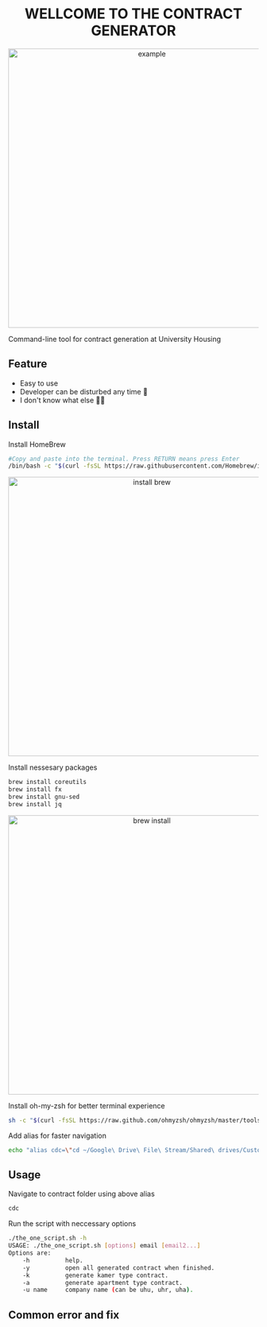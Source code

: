 <h1 align="center">WELLCOME TO THE CONTRACT GENERATOR</h1>
<p align="center"><img src="https://i.imgur.com/J6z094u.gif" width="562" alt="example"></p>

Command-line tool for contract generation at University Housing

## Feature
* Easy to use 
* Developer can be disturbed any time 🎉
* I don't know what else 🤷‍♂️

## Install
Install HomeBrew
```bash
#Copy and paste into the terminal. Press RETURN means press Enter
/bin/bash -c "$(curl -fsSL https://raw.githubusercontent.com/Homebrew/install/master/install.sh)"
```
<p align="center"><img src="https://i.imgur.com/0cFYHNT.gif" width="562" alt="install brew"></p>

Install nessesary packages
```bash
brew install coreutils
brew install fx
brew install gnu-sed
brew install jq
```
<p align="center"><img src="https://i.imgur.com/BX5InY8.gif" width="562" alt="brew install"></p>

Install oh-my-zsh for better terminal experience
```bash
sh -c "$(curl -fsSL https://raw.github.com/ohmyzsh/ohmyzsh/master/tools/install.sh)"
```

Add alias for faster navigation
```bash
echo "alias cdc=\"cd ~/Google\ Drive\ File\ Stream/Shared\ drives/Customer\ Care/Templates/contract\"" >> ~/.zshrc
```

## Usage
Navigate to contract folder using above alias
```bash
cdc
```
Run the script with neccessary options
```bash
./the_one_script.sh -h
USAGE: ./the_one_script.sh [options] email [email2...]
Options are:
    -h          help.
    -y          open all generated contract when finished.
    -k          generate kamer type contract.
    -a          generate apartment type contract.
    -u name     company name (can be uhu, uhr, uha).
```

## Common error and fix
